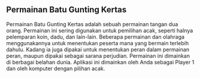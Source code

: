Permainan Batu Gunting Kertas
--
Permainan Batu Gunting Kertas adalah sebuah permainan tangan dua orang. Permainan ini sering digunakan untuk pemilihan acak, seperti halnya pelemparan koin, dadu, dan lain-lain. Beberapa permainan dan olahraga menggunakannya untuk menentukan peserta mana yang bermain terlebih dahulu. Kadang ia juga dipakai untuk menentukan peran dalam permainan peran, maupun dipakai sebagai sarana perjudian. Permainan ini dimainkan di berbagai belahan dunia. Aplikasi ini dimainkan oleh Anda sebagai Player 1 dan oleh komputer dengan pilihan acak.
